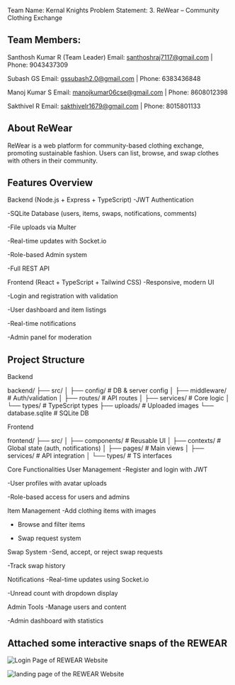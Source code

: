 Team Name: Kernal Knights
Problem Statement: 3. ReWear – Community Clothing Exchange

## Team Members:

Santhosh Kumar R (Team Leader)
Email: santhoshraj7117@gmail.com | Phone: 9043437309

Subash GS
Email: gssubash2.0@gmail.com | Phone: 6383436848

Manoj Kumar S
Email: manojkumar06cse@gmail.com | Phone: 8608012398

Sakthivel R
Email: sakthivelr1679@gmail.com | Phone: 8015801133

## About ReWear
ReWear is a web platform for community-based clothing exchange, promoting sustainable fashion. Users can list, browse, and swap clothes with others in their community.

## Features Overview
Backend (Node.js + Express + TypeScript)
 -JWT Authentication

 -SQLite Database (users, items, swaps, notifications, comments)

 -File uploads via Multer

 -Real-time updates with Socket.io

 -Role-based Admin system

 -Full REST API

Frontend (React + TypeScript + Tailwind CSS)
 -Responsive, modern UI

 -Login and registration with validation

 -User dashboard and item listings

 -Real-time notifications

 -Admin panel for moderation

## Project Structure

Backend

backend/
├── src/
│   ├── config/         # DB & server config
│   ├── middleware/     # Auth/validation
│   ├── routes/         # API routes
│   ├── services/       # Core logic
│   └── types/          # TypeScript types
├── uploads/            # Uploaded images
└── database.sqlite     # SQLite DB

Frontend

frontend/
├── src/
│   ├── components/     # Reusable UI
│   ├── contexts/       # Global state (auth, notifications)
│   ├── pages/          # Main views
│   ├── services/       # API integration
│   └── types/          # TS interfaces

Core Functionalities
User Management
 -Register and login with JWT

 -User profiles with avatar uploads

 -Role-based access for users and admins

Item Management
 -Add clothing items with images

- Browse and filter items

- Swap request system

Swap System
 -Send, accept, or reject swap requests

 -Track swap history

Notifications
 -Real-time updates using Socket.io

 -Unread count with dropdown display

Admin Tools
 -Manage users and content

 -Admin dashboard with statistics

## Attached some interactive snaps of the REWEAR

![Login Page of REWEAR Website](https://github.com/user-attachments/assets/c03fce8f-43a1-4238-9901-dbbbd97c0f12)

![landing page of the REWEAR Website](https://github.com/user-attachments/assets/937c0fb2-a7e2-4913-8343-cc51f526b56d)

